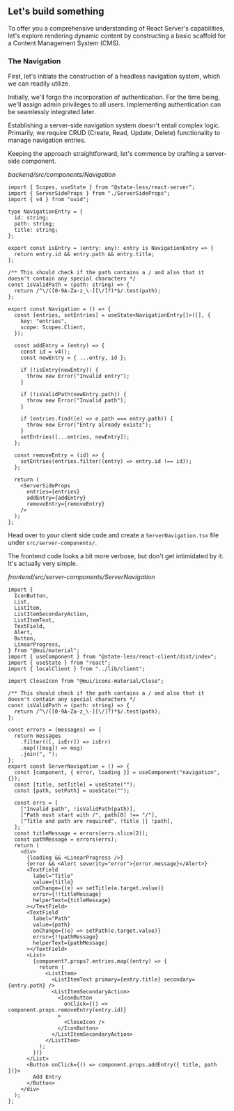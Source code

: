 ## Let's build something

To offer you a comprehensive understanding of React Server's capabilities, let's explore rendering dynamic content by constructing a basic scaffold for a Content Management System (CMS).

### The Navigation

First, let's initiate the construction of a headless navigation system, which we can readily utilize.

Initially, we'll forgo the incorporation of authentication. For the time being, we'll assign admin privileges to all users. Implementing authentication can be seamlessly integrated later.

Establishing a server-side navigation system doesn't entail complex logic. Primarily, we require CRUD (Create, Read, Update, Delete) functionality to manage navigation entries.

Keeping the approach straightforward, let's commence by crafting a server-side component.

_backend/src/components/Navigation_

```tsx
import { Scopes, useState } from "@state-less/react-server";
import { ServerSideProps } from "./ServerSideProps";
import { v4 } from "uuid";

type NavigationEntry = {
  id: string;
  path: string;
  title: string;
};

export const isEntry = (entry: any): entry is NavigationEntry => {
  return entry.id && entry.path && entry.title;
};

/** This should check if the path contains a / and also that it doesn't contain any special characters */
const isValidPath = (path: string) => {
  return /^\/([0-9A-Za-z_\-][\/]?)*$/.test(path);
};

export const Navigation = () => {
  const [entries, setEntries] = useState<NavigationEntry[]>([], {
    key: "entries",
    scope: Scopes.Client,
  });

  const addEntry = (entry) => {
    const id = v4();
    const newEntry = { ...entry, id };

    if (!isEntry(newEntry)) {
      throw new Error("Invalid entry");
    }

    if (!isValidPath(newEntry.path)) {
      throw new Error("Invalid path");
    }

    if (entries.find((e) => e.path === entry.path)) {
      throw new Error("Entry already exists");
    }
    setEntries([...entries, newEntry]);
  };

  const removeEntry = (id) => {
    setEntries(entries.filter((entry) => entry.id !== id));
  };

  return (
    <ServerSideProps
      entries={entries}
      addEntry={addEntry}
      removeEntry={removeEntry}
    />
  );
};
```

Head over to your client side code and create a `ServerNavigation.tsx` file under `src/server-components/`.

The frontend code looks a bit more verbose, but don't get intimidated by it. It's actually very simple.

_frontend/src/server-components/ServerNavigation_

```tsx
import {
  IconButton,
  List,
  ListItem,
  ListItemSecondaryAction,
  ListItemText,
  TextField,
  Alert,
  Button,
  LinearProgress,
} from "@mui/material";
import { useComponent } from "@state-less/react-client/dist/index";
import { useState } from "react";
import { localClient } from "../lib/client";

import CloseIcon from "@mui/icons-material/Close";

/** This should check if the path contains a / and also that it doesn't contain any special characters */
const isValidPath = (path: string) => {
  return /^\/([0-9A-Za-z_\-][\/]?)*$/.test(path);
};

const errors = (messages) => {
  return messages
    .filter(([, isErr]) => isErr)
    .map(([msg]) => msg)
    .join(", ");
};
export const ServerNavigation = () => {
  const [component, { error, loading }] = useComponent("navigation", {});
  const [title, setTitle] = useState("");
  const [path, setPath] = useState("");

  const errs = [
    ["Invalid path", !isValidPath(path)],
    ["Path must start with /", path[0] !== "/"],
    ["Title and path are required", !title || !path],
  ];
  const titleMessage = errors(errs.slice(2));
  const pathMessage = errors(errs);
  return (
    <div>
      {loading && <LinearProgress />}
      {error && <Alert severity="error">{error.message}</Alert>}
      <TextField
        label="Title"
        value={title}
        onChange={(e) => setTitle(e.target.value)}
        error={!!titleMessage}
        helperText={titleMessage}
      ></TextField>
      <TextField
        label="Path"
        value={path}
        onChange={(e) => setPath(e.target.value)}
        error={!!pathMessage}
        helperText={pathMessage}
      ></TextField>
      <List>
        {component?.props?.entries.map((entry) => {
          return (
            <ListItem>
              <ListItemText primary={entry.title} secondary={entry.path} />
              <ListItemSecondaryAction>
                <IconButton
                  onClick={() => component.props.removeEntry(entry.id)}
                >
                  <CloseIcon />
                </IconButton>
              </ListItemSecondaryAction>
            </ListItem>
          );
        })}
      </List>
      <Button onClick={() => component.props.addEntry({ title, path })}>
        Add Entry
      </Button>
    </div>
  );
};
```
